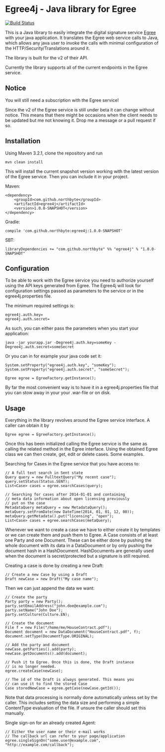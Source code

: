 # Egree4j - Java library for Egree

[![Build Status](https://travis-ci.org/northbyte/egree4j.svg?branch=master)](https://travis-ci.org/northbyte/egree4j)

This is a Java library to easily integrate the digital signature service [Egree](https://egree.com/) with your java application. It translates the Egree web service calls to Java, which allows any java user to invoke the calls with minimal configuration of the HTTP/Security/Translations around it.

The library is built for the v2 of their API.

Currently the library supports all of the current endpoints in the Egree service.

## Notice

You will still need a subscription with the Egree service!

Since the v2 of the Egree service is still under beta it can change without notice. This means that there might be occasions when the client needs to be updated but me not knowing it. Drop me a message or a pull request if so.

## Installation

Using Maven 3.2.1, clone the repository and run

    mvn clean install

This will install the current snapshot version working with the latest version of the Egree service. Then you can include it in your project.

Maven:

    <dependency>
        <groupId>com.github.northbyte</groupId>
        <artifactId>egree4j</artifactId>
        <version>1.0.0-SNAPSHOT</version>
    </dependency>

Gradle:
    
    compile 'com.github.northbyte:egree4j:1.0.0-SNAPSHOT' 

SBT:

    libraryDependencies += "com.github.northbyte" %% "egree4j" % "1.0.0-SNAPSHOT"

## Configuration

To be able to work with the Egree service you need to authorize yourself using the API keys generated from Egree. The Egree4j will look for configuration settings passed as parameters to the service or in the egree4j.properties file.

The minimum required settings is:

    egree4j.auth.key=
    egree4j.auth.secret=
    
As such, you can either pass the parameters when you start your application:

    java -jar yourapp.jar -Degree4j.auth.key=someKey -Degree4j.auth.secret=someSecret

Or you can in for example your java code set it:

    System.setProperty("egree4j.auth.key", "someKey");
    System.setProperty("egree4j.auth.secret", "someSecret");
    
    Egree egree = EgreeFactory.getInstance();
 
By far the most convenient way is to have it in a egree4j.properties file that you can stow away in your your .war-file or on disk.


## Usage


Everything in the library revolves around the Egree service interface. A caller can obtain it by

    Egree egree = EgreeFactory.getInstance();

Once this has been initialized calling the Egree service is the same as calling the related method in the Egree interface. Using the obtained Egree class we can then create, get, edit or delete cases. Some examples.

Searching for Cases in the Egree service that you have access to:

    // A full text search in Sent state
    Query query = new FulltextQuery("My recent case");
    query.setStatus(Status.SENT);
    List<Case> cases = egree.searchCases(query);
    
    // Searching for cases after 2014-01-01 and containing
    // meta data information about open licensing previously
    // put on the case
    MetadataQuery metaQuery = new MetadataQuery();
    metaQuery.setFromDate(new DateTime(2014, 01, 01, 12, 00));
    metaQuery.getMetadata().put("licensing", "open");
    List<Case> cases = egree.searchCases(metaQuery);
    
Whenever we want to create a case we have to either create it by templates or we can create them and push them to Egree. A Case consists of at least one Party and one Document. These can be either done by pushing the whole document with its data in a DataDocument or by only pushing the document hash in a HashDocument. HashDocuments are generally used when the document is secret/protected but a signature is still required.

Creating a case is done by creating a new Draft:

    // Create a new Case by using a Draft
    Draft newCase = new Draft("My case name");
    
Then we can just append the data we want:

    // Create the party
    Party party = new Party();
    party.setEmailAddress("john.doe@example.com");
    party.setName("John Doe");
    party.setCulture(Culture.EN);
    
    // Create the document
    File f = new File("/home/me/HouseContract.pdf");
    Document document = new DataDocument("HouseContract.pdf", f);
    document.setType(DocumentType.ORIGINAL);
   
    // Add the party and document
    newCase.getParties().add(party);
    newCase.getDocuments().add(document);
    
    // Push it to Egree. Once this is done, the Draft instance
    // is no longer needed. 
    egree.createCase(newCase);
    
    // The id of the Draft is always generated. This means you
    // can use it to find the stored Case
    Case storedNewCase = egree.getCase(newCase.getId());

Note that data processing is normally done automatically unless set by the caller. This includes setting the data size and performing a simple ContentType evaluation of the file. If unsure the caller should set this manually.

Single sign-on for an already created Agent:

    // Either the user name or their e-mail works
    // The callback url can refer to your page/application
    egree.singleSignOn("some.user@example.com", "http://example.com/callback");
    


